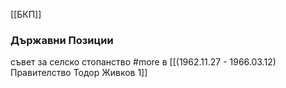 [[БКП]]

### Държавни Позиции
съвет за селско стопанство #more в [[(1962.11.27 - 1966.03.12) Правителство Тодор Живков 1]]